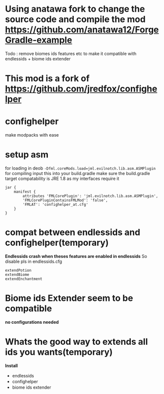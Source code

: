 # Using anatawa fork to change the source code and compile the mod https://github.com/anatawa12/ForgeGradle-example


Todo : remove biomes ids features etc to make it compatible with endlessids + biome ids extender

# This mod is a fork of https://github.com/jredfox/confighelper

# confighelper
make modpacks with ease

# setup asm
for loading in deob `-Dfml.coreMods.load=jml.evilnotch.lib.asm.ASMPlugin`
for compiling input this into your build.gradle
make sure the build.gradle target compatability is JRE 1.8 as my interfaces require it
```
jar {
    manifest {
        attributes 'FMLCorePlugin': 'jml.evilnotch.lib.asm.ASMPlugin',
        'FMLCorePluginContainsFMLMod': 'false',
	    'FMLAT': 'confighelper_at.cfg'
    }
}
```

# compat between endlessids and confighelper(temporary)

**Endlessids crash when theses features are enabled in endlessids**
So disable pls in endlessids.cfg

```
extendPotion
extendBiome
extendEnchantment
```

# Biome ids Extender seem to be compatible

**no configurations needed**

# Whats the good way to extends all ids you wants(temporary)

**Install**
+ endlessids [<img src=https://media.forgecdn.net/avatars/130/458/636460205549127215.png height=16>](https://www.curseforge.com/minecraft/mc-mods/endlessids) [<img src=https://modrinth.com/favicon.ico height=16>](https://modrinth.com/mod/endlessids) [<img src=https://git-scm.com/favicon.ico height=16>](https://github.com/FalsePattern/EndlessIDs)
+ confighelper [<img src=https://git-scm.com/favicon.ico height=16>](https://github.com/quentin452/confighelperXendlessids)
+ biome ids extender [<img src=https://media.forgecdn.net/avatars/130/458/636460205549127215.png height=16>](https://www.curseforge.com/minecraft/mc-mods/biome-id-extender) [<img src=https://modrinth.com/favicon.ico height=16>](https://modrinth.com/mod/biomeidextender) [<img src=https://git-scm.com/favicon.ico height=16>](https://github.com/TCLProject/Biome-ID-Extender)
